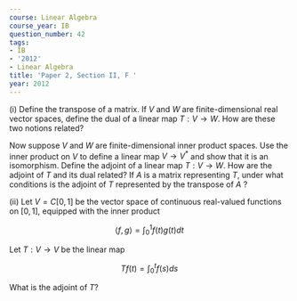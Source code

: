 ```yaml
---
course: Linear Algebra
course_year: IB
question_number: 42
tags:
- IB
- '2012'
- Linear Algebra
title: 'Paper 2, Section II, F '
year: 2012
---
```




(i) Define the transpose of a matrix. If $V$ and $W$ are finite-dimensional real vector spaces, define the dual of a linear map $T: V \rightarrow W$. How are these two notions related?

Now suppose $V$ and $W$ are finite-dimensional inner product spaces. Use the inner product on $V$ to define a linear map $V \rightarrow V^{*}$ and show that it is an isomorphism. Define the adjoint of a linear map $T: V \rightarrow W$. How are the adjoint of $T$ and its dual related? If $A$ is a matrix representing $T$, under what conditions is the adjoint of $T$ represented by the transpose of $A$ ?

(ii) Let $V=C[0,1]$ be the vector space of continuous real-valued functions on $[0,1]$, equipped with the inner product

$$\langle f, g\rangle=\int_{0}^{1} f(t) g(t) d t$$

Let $T: V \rightarrow V$ be the linear map

$$T f(t)=\int_{0}^{t} f(s) d s$$

What is the adjoint of $T ?$